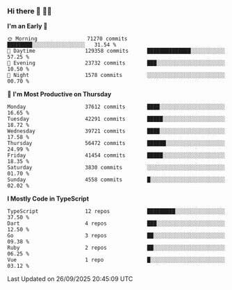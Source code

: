 ### Hi there 👋 🧑‍💻



<!--START_SECTION:waka-->
**I'm an Early 🐤** 

```text
🌞 Morning                71270 commits       ████████░░░░░░░░░░░░░░░░░   31.54 % 
🌆 Daytime                129358 commits      ██████████████░░░░░░░░░░░   57.25 % 
🌃 Evening                23732 commits       ███░░░░░░░░░░░░░░░░░░░░░░   10.50 % 
🌙 Night                  1578 commits        ░░░░░░░░░░░░░░░░░░░░░░░░░   00.70 % 
```
📅 **I'm Most Productive on Thursday** 

```text
Monday                   37612 commits       ████░░░░░░░░░░░░░░░░░░░░░   16.65 % 
Tuesday                  42291 commits       █████░░░░░░░░░░░░░░░░░░░░   18.72 % 
Wednesday                39721 commits       ████░░░░░░░░░░░░░░░░░░░░░   17.58 % 
Thursday                 56472 commits       ██████░░░░░░░░░░░░░░░░░░░   24.99 % 
Friday                   41454 commits       █████░░░░░░░░░░░░░░░░░░░░   18.35 % 
Saturday                 3830 commits        ░░░░░░░░░░░░░░░░░░░░░░░░░   01.70 % 
Sunday                   4558 commits        █░░░░░░░░░░░░░░░░░░░░░░░░   02.02 % 
```


**I Mostly Code in TypeScript** 

```text
TypeScript               12 repos            █████████░░░░░░░░░░░░░░░░   37.50 % 
Dart                     4 repos             ███░░░░░░░░░░░░░░░░░░░░░░   12.50 % 
Go                       3 repos             ██░░░░░░░░░░░░░░░░░░░░░░░   09.38 % 
Ruby                     2 repos             ██░░░░░░░░░░░░░░░░░░░░░░░   06.25 % 
Vue                      1 repo              █░░░░░░░░░░░░░░░░░░░░░░░░   03.12 % 
```




 Last Updated on 26/09/2025 20:45:09 UTC
<!--END_SECTION:waka-->


